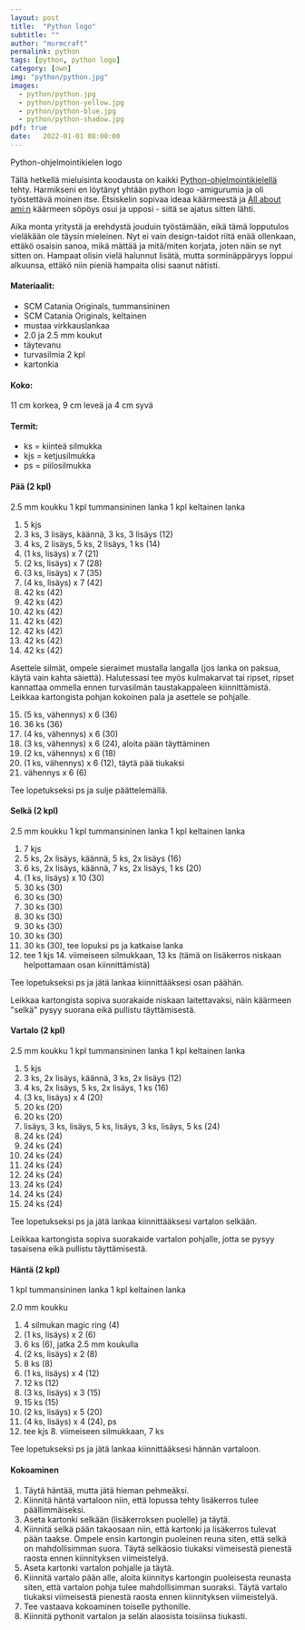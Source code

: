 ```yaml
---
layout: post
title:  "Python logo"
subtitle: ""
author: "murmcraft"
permalink: python
tags: [python, python logo]
category: [own]
img: "python/python.jpg"
images: 
  - python/python.jpg
  - python/python-yellow.jpg
  - python/python-blue.jpg
  - python/python-shadow.jpg
pdf: true 
date:   2022-01-01 08:00:00
---
```


Python-ohjelmointikielen logo

Tällä hetkellä mieluisinta koodausta on kaikki [Python-ohjelmointikielellä](https://fi.wikipedia.org/wiki/Python_(ohjelmointikieli)) tehty.
Harmikseni en löytänyt yhtään python logo -amigurumia ja oli työstettävä moinen itse. Etsiskelin sopivaa ideaa käärmeestä ja 
[All about ami:n](https://www.allaboutami.com/snakepattern/) käärmeen söpöys osui ja upposi - siitä se ajatus sitten lähti. 

Aika monta yritystä ja erehdystä jouduin työstämään, eikä tämä lopputulos vieläkään ole täysin mieleinen. Nyt ei vain design-taidot 
riitä enää ollenkaan, ettäkö osaisin sanoa, mikä mättää ja mitä/miten korjata, joten näin se nyt sitten on. Hampaat olisin vielä halunnut 
lisätä, mutta sorminäppäryys loppui alkuunsa, ettäkö niin pieniä hampaita olisi saanut nätisti.


#### Materiaalit:

* SCM Catania Originals, tummansininen
* SCM Catania Originals, keltainen
* mustaa virkkauslankaa
* 2.0 ja 2.5 mm koukut
* täytevanu
* turvasilmia 2 kpl
* kartonkia

#### Koko:
11 cm korkea, 9 cm leveä ja 4 cm syvä

#### Termit:
- ks = kiinteä silmukka
- kjs = ketjusilmukka
- ps = piilosilmukka


#### Pää (2 kpl)
2.5 mm koukku
1 kpl tummansininen lanka
1 kpl keltainen lanka

1. 5 kjs
2. 3 ks, 3 lisäys, käännä, 3 ks, 3 lisäys (12) 
3. 4 ks, 2 lisäys, 5 ks, 2 lisäys, 1 ks (14)
4. (1 ks, lisäys) x 7 (21)
5. (2 ks, lisäys) x 7 (28)
6. (3 ks, lisäys) x 7 (35)
7. (4 ks, lisäys) x 7 (42)
8. 42 ks (42)
9. 42 ks (42)
10. 42 ks (42)
11. 42 ks (42)
12. 42 ks (42)
13. 42 ks (42)
14. 42 ks (42)

Asettele silmät, ompele sieraimet mustalla langalla (jos lanka on paksua, käytä vain kahta säiettä). 
Halutessasi tee myös kulmakarvat tai ripset, ripset kannattaa ommella ennen turvasilmän taustakappaleen kiinnittämistä.
Leikkaa kartongista pohjan kokoinen pala ja asettele se pohjalle.

15. (5 ks, vähennys) x 6 (36)
16. 36 ks (36)
17. (4 ks, vähennys) x 6 (30)
18. (3 ks, vähennys) x 6 (24), aloita pään täyttäminen
19. (2 ks, vähennys) x 6 (18)
20. (1 ks, vähennys) x 6 (12), täytä pää tiukaksi
21. vähennys x 6 (6)

Tee lopetukseksi ps ja sulje päättelemällä.

#### Selkä (2 kpl)
2.5 mm koukku
1 kpl tummansininen lanka
1 kpl keltainen lanka

1. 7 kjs 
2. 5 ks, 2x lisäys, käännä, 5 ks, 2x lisäys (16)
3. 6 ks, 2x lisäys, käännä, 7 ks, 2x lisäys, 1 ks (20)
4. (1 ks, lisäys) x 10 (30)
5. 30 ks (30)
6. 30 ks (30)
7. 30 ks (30)
8. 30 ks (30)
9. 30 ks (30)
10. 30 ks (30)
11. 30 ks (30), tee lopuksi ps ja katkaise lanka
12. tee 1 kjs 14. viimeiseen silmukkaan, 13 ks (tämä on lisäkerros niskaan helpottamaan osan kiinnittämistä)

Tee lopetukseksi ps ja jätä lankaa kiinnittääksesi osan päähän.

Leikkaa kartongista sopiva suorakaide niskaan laitettavaksi, näin käärmeen "selkä" pysyy suorana eikä pullistu täyttämisestä.

#### Vartalo (2 kpl)
2.5 mm koukku
1 kpl tummansininen lanka
1 kpl keltainen lanka

1. 5 kjs
2. 3 ks, 2x lisäys, käännä, 3 ks, 2x lisäys (12)
3. 4 ks, 2x lisäys, 5 ks, 2x lisäys, 1 ks (16)
4. (3 ks, lisäys) x 4 (20)
5. 20 ks (20)
6. 20 ks (20)
7. lisäys, 3 ks, lisäys, 5 ks, lisäys, 3 ks, lisäys, 5 ks (24)
8. 24 ks (24)
9. 24 ks (24)
10. 24 ks (24)
11. 24 ks (24)
12. 24 ks (24)
13. 24 ks (24)
14. 24 ks (24)
15. 24 ks (24)

Tee lopetukseksi ps ja jätä lankaa kiinnittääksesi vartalon selkään.

Leikkaa kartongista sopiva suorakaide vartalon pohjalle, jotta se pysyy tasaisena eikä pullistu täyttämisestä.


#### Häntä (2 kpl)
1 kpl tummansininen lanka
1 kpl keltainen lanka

2.0 mm koukku
1. 4 silmukan magic ring (4)
2. (1 ks, lisäys) x 2 (6)
3. 6 ks (6), jatka 2.5 mm koukulla
4. (2 ks, lisäys) x 2 (8)
5. 8 ks (8)
6. (1 ks, lisäys) x 4 (12)
7. 12 ks (12)
8. (3 ks, lisäys) x 3 (15)
9. 15 ks (15)
10. (2 ks, lisäys) x 5 (20)
11. (4 ks, lisäys) x 4 (24), ps
12. tee kjs 8. viimeiseen silmukkaan, 7 ks

Tee lopetukseksi ps ja jätä lankaa kiinnittääksesi hännän vartaloon.


#### Kokoaminen
1. Täytä häntää, mutta jätä hieman pehmeäksi.
2. Kiinnitä häntä vartaloon niin, että lopussa tehty lisäkerros tulee päällimmäiseksi.
3. Aseta kartonki selkään (lisäkerroksen puolelle) ja täytä.
4. Kiinnitä selkä pään takaosaan niin, että kartonki ja lisäkerros tulevat pään taakse.
Ompele ensin kartongin puoleinen reuna siten, että selkä on mahdollisimman suora. 
Täytä selkäosio tiukaksi viimeisestä pienestä raosta ennen kiinnityksen viimeistelyä. 
5. Aseta kartonki vartalon pohjalle ja täytä. 
6. Kiinnitä vartalo pään alle, aloita kiinnitys kartongin puoleisesta reunasta siten, että 
vartalon pohja tulee mahdollisimman suoraksi. Täytä vartalo tiukaksi viimeisestä pienestä 
raosta ennen kiinnityksen viimeistelyä.
7. Tee vastaava kokoaminen toiselle pythonille. 
8. Kiinnitä pythonit vartalon ja selän alaosista toisiinsa tiukasti.
